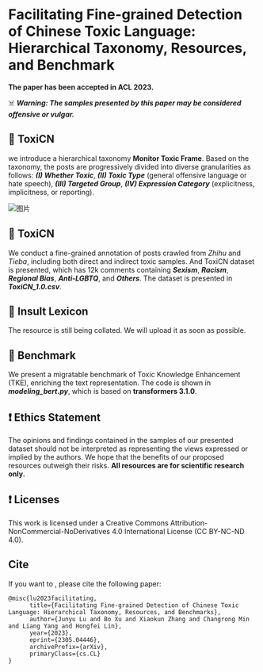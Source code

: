 # Facilitating Fine-grained Detection of Chinese Toxic Language: Hierarchical Taxonomy, Resources, and Benchmark

**The paper has been accepted in ACL 2023.**

☠️ ***Warning: The samples presented by this paper may be considered offensive or vulgar.***

## 📜 ToxiCN
we introduce a hierarchical taxonomy **Monitor Toxic Frame**. Based on the taxonomy, the posts are progressively divided into diverse granularities as follows: **_(I) Whether Toxic_**, ***(II) Toxic Type*** (general offensive language or hate speech), ***(III) Targeted Group***, ***(IV) Expression Category*** (explicitness, implicitness, or reporting). 

![图片](https://github.com/DUT-lujunyu/ToxiCN/assets/53985277/192a5c2f-2404-4294-ad1f-4784b57424f5)


## 📜 ToxiCN
We conduct a fine-grained annotation of posts crawled from _Zhihu_ and _Tieba_, including both direct and indirect toxic samples. And ToxiCN dataset is presented, which has 12k comments containing **_Sexism_**, **_Racism_**, **_Regional Bias_**, **_Anti-LGBTQ_**, and **_Others_**. The dataset is presented in ***ToxiCN_1.0.csv***.

## 📜 Insult Lexicon
The resource is still being collated. We will upload it as soon as possible.

## 📜 Benchmark
We present a migratable benchmark of Toxic Knowledge Enhancement (TKE), enriching the text representation. The code is shown in **_modeling_bert.py_**, which is based on **transformers 3.1.0**.

## ❗️ Ethics Statement
The opinions and findings contained in the samples of our presented dataset should not be interpreted as representing the views expressed or implied by the authors. We hope that the benefits of our proposed resources outweigh their risks. **All resources are for scientific research only.**

## ❗️ Licenses
This work is licensed under a Creative Commons Attribution- NonCommercial-NoDerivatives 4.0 International License (CC BY-NC-ND 4.0). 

## Cite
If you want to , please cite the following paper:
~~~
@misc{lu2023facilitating,
      title={Facilitating Fine-grained Detection of Chinese Toxic Language: Hierarchical Taxonomy, Resources, and Benchmarks}, 
      author={Junyu Lu and Bo Xu and Xiaokun Zhang and Changrong Min and Liang Yang and Hongfei Lin},
      year={2023},
      eprint={2305.04446},
      archivePrefix={arXiv},
      primaryClass={cs.CL}
}
~~~
